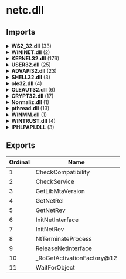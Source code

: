 # netc.dll

## Imports

<details><summary><b>WS2_32.dll</b> (33)</summary><p>

| Ordinal | Name |
| ------- | ---- |
| 5 |  |
| 9 |  |
| 16 |  |
| 116 |  |
| 115 |  |
| 93 | WSAWaitForMultipleEvents |
| 46 | WSAEventSelect |
| 111 |  |
| 23 |  |
| 21 |  |
| 19 |  |
| 17 |  |
| 7 |  |
| 6 |  |
| 10 |  |
| 18 |  |
| 57 |  |
| 52 |  |
| 20 |  |
| 15 |  |
| 12 |  |
| 11 |  |
| 4 |  |
| 3 |  |
| 2 |  |
| 112 |  |
| 8 |  |
| 58 | WSAIoctl |
| 1 |  |
| 149 | freeaddrinfo |
| 150 | getaddrinfo |
| 151 |  |
| 13 |  |

</p></details>
<details><summary><b>WININET.dll</b> (2)</summary><p>

| Ordinal | Name |
| ------- | ---- |
| 158 | InternetCrackUrlA |
| 160 | InternetCreateUrlA |

</p></details>
<details><summary><b>KERNEL32.dll</b> (176)</summary><p>

| Ordinal | Name |
| ------- | ---- |
| 1101 | QueryPerformanceCounter |
| 1102 | QueryPerformanceFrequency |
| 862 | InitializeCriticalSection |
| 305 | EnterCriticalSection |
| 957 | LeaveCriticalSection |
| 272 | DeleteCriticalSection |
| 1405 | Sleep |
| 540 | GetCurrentThreadId |
| 1044 | OpenThread |
| 773 | GetThreadTimes |
| 1037 | OpenProcess |
| 743 | GetSystemTime |
| 610 | GetLocalTime |
| 686 | GetProcAddress |
| 961 | LoadLibraryA |
| 813 | GlobalAlloc |
| 831 | GlobalUnlock |
| 824 | GlobalLock |
| 975 | LocalFree |
| 423 | FormatMessageW |
| 1000 | MoveFileExW |
| 1436 | Thread32First |
| 1437 | Thread32Next |
| 361 | FileTimeToLocalFileTime |
| 970 | LocalAlloc |
| 362 | FileTimeToSystemTime |
| 775 | GetTickCount |
| 1122 | RaiseException |
| 427 | FreeLibrary |
| 630 | GetModuleHandleExA |
| 265 | DecodePointer |
| 745 | GetSystemTimeAsFileTime |
| 616 | GetLogicalDrives |
| 1206 | RemoveDirectoryA |
| 964 | LoadLibraryW |
| 687 | GetProcessAffinityMask |
| 1341 | SetProcessAffinityMask |
| 1554 | WriteFile |
| 837 | HeapAlloc |
| 841 | HeapFree |
| 692 | GetProcessHeap |
| 572 | GetExitCodeProcess |
| 422 | FormatMessageA |
| 1534 | WideCharToMultiByte |
| 261 | DebugActiveProcessStop |
| 694 | GetProcessId |
| 195 | CreateFileA |
| 1314 | SetFilePointer |
| 134 | CloseHandle |
| 1484 | VirtualProtect |
| 416 | FlushInstructionCache |
| 535 | GetCurrentProcess |
| 1486 | VirtualQuery |
| 629 | GetModuleHandleA |
| 844 | HeapReAlloc |
| 340 | EnumSystemLocalesW |
| 786 | GetUserDefaultLCID |
| 909 | IsValidLocale |
| 1048 | OutputDebugStringA |
| 545 | GetDateFormatW |
| 722 | GetStdHandle |
| 1315 | SetFilePointerEx |
| 415 | FlushFileBuffers |
| 490 | GetConsoleCP |
| 1136 | ReadConsoleW |
| 508 | GetConsoleMode |
| 350 | ExitProcess |
| 1417 | SystemTimeToTzSpecificLocalTime |
| 1058 | PeekNamedPipe |
| 590 | GetFileType |
| 583 | GetFileInformationByHandle |
| 559 | GetDriveTypeW |
| 203 | CreateFileW |
| 782 | GetTimeZoneInformation |
| 631 | GetModuleHandleExW |
| 351 | ExitThread |
| 186 | CreateDirectoryW |
| 1300 | SetEnvironmentVariableW |
| 277 | DeleteFileW |
| 1235 | RtlUnwind |
| 1306 | SetFileAttributesA |
| 1139 | ReadFile |
| 622 | GetLongPathNameW |
| 601 | GetFullPathNameW |
| 578 | GetFileAttributesExW |
| 576 | GetFileAttributesA |
| 529 | GetCurrentDirectoryW |
| 1473 | VerSetConditionMask |
| 1330 | SetLastError |
| 196 | CreateFileMappingA |
| 1456 | UnmapViewOfFile |
| 990 | MapViewOfFile |
| 229 | CreateProcessW |
| 1420 | TerminateProcess |
| 188 | CreateEventA |
| 1463 | UnregisterWaitEx |
| 1091 | QueryDepthSList |
| 876 | InterlockedFlushSList |
| 879 | InterlockedPushEntrySList |
| 878 | InterlockedPopEntrySList |
| 1204 | ReleaseSemaphore |
| 299 | DuplicateHandle |
| 1481 | VirtualFree |
| 1478 | VirtualAlloc |
| 795 | GetVersionExW |
| 963 | LoadLibraryExW |
| 428 | FreeLibraryAndExitThread |
| 1462 | UnregisterWait |
| 1193 | RegisterWaitForSingleObject |
| 649 | GetNumaHighestNodeNumber |
| 215 | CreateMutexA |
| 1495 | WaitForSingleObject |
| 1200 | ReleaseMutex |
| 1302 | SetEvent |
| 609 | GetLastError |
| 1354 | SetStdHandle |
| 373 | FindClose |
| 379 | FindFirstFileExW |
| 282 | DeleteTimerQueueTimer |
| 120 | ChangeTimerQueueTimer |
| 396 | FindNextFileW |
| 907 | IsValidCodePage |
| 434 | GetACP |
| 663 | GetOEMCP |
| 470 | GetCommandLineA |
| 471 | GetCommandLineW |
| 567 | GetEnvironmentStringsW |
| 426 | FreeEnvironmentStringsW |
| 251 | CreateTimerQueueTimer |
| 617 | GetLogicalProcessorInformation |
| 769 | GetThreadPriority |
| 1374 | SetThreadPriority |
| 243 | CreateThread |
| 1403 | SignalObjectAndWait |
| 250 | CreateTimerQueue |
| 867 | InitializeSListHead |
| 536 | GetCurrentProcessId |
| 720 | GetStartupInfoW |
| 895 | IsDebuggerPresent |
| 902 | IsProcessorFeaturePresent |
| 1389 | SetUnhandledExceptionFilter |
| 1453 | UnhandledExceptionFilter |
| 1222 | ResetEvent |
| 449 | GetCPInfo |
| 727 | GetStringTypeW |
| 613 | GetLocaleInfoW |
| 945 | LCMapStringW |
| 155 | CompareStringW |
| 301 | EncodePointer |
| 632 | GetModuleHandleW |
| 1439 | TlsFree |
| 1441 | TlsSetValue |
| 1440 | TlsGetValue |
| 846 | HeapSize |
| 1553 | WriteConsoleW |
| 1296 | SetEndOfFile |
| 780 | GetTimeFormatW |
| 1438 | TlsAlloc |
| 191 | CreateEventW |
| 863 | InitializeCriticalSectionAndSpinCount |
| 1415 | SwitchToThread |
| 1447 | TryEnterCriticalSection |
| 588 | GetFileSizeEx |
| 1476 | VerifyVersionInfoA |
| 568 | GetEnvironmentVariableA |
| 1496 | WaitForSingleObjectEx |
| 999 | MoveFileExA |
| 1007 | MultiByteToWideChar |
| 735 | GetSystemDirectoryA |
| 1408 | SleepEx |
| 864 | InitializeCriticalSectionEx |
| 253 | CreateWaitableTimerA |
| 628 | GetModuleFileNameW |
| 1398 | SetWaitableTimer |
| 1363 | SetThreadAffinityMask |
| 539 | GetCurrentThread |

</p></details>
<details><summary><b>USER32.dll</b> (25)</summary><p>

| Ordinal | Name |
| ------- | ---- |
| 289 | GetAsyncKeyState |
| 663 | OpenClipboard |
| 79 | CloseClipboard |
| 795 | SetClipboardData |
| 232 | EmptyClipboard |
| 646 | MessageBoxW |
| 33 | CallWindowProcW |
| 483 | GetWindowLongA |
| 876 | SetWindowLongA |
| 877 | SetWindowLongW |
| 31 | CallNextHookEx |
| 452 | GetSystemMetrics |
| 639 | MessageBoxA |
| 498 | GetWindowTextW |
| 273 | FindWindowA |
| 266 | EnumWindows |
| 303 | GetClassNameW |
| 499 | GetWindowThreadProcessId |
| 387 | GetMessageA |
| 928 | TranslateMessage |
| 188 | DispatchMessageA |
| 676 | PeekMessageA |
| 680 | PostMessageA |
| 683 | PostThreadMessageA |
| 167 | DefWindowProcW |

</p></details>
<details><summary><b>ADVAPI32.dll</b> (23)</summary><p>

| Ordinal | Name |
| ------- | ---- |
| 612 | RegCreateKeyExW |
| 199 | CryptDestroyHash |
| 217 | CryptHashData |
| 196 | CryptCreateHash |
| 210 | CryptGenRandom |
| 213 | CryptGetHashParam |
| 220 | CryptReleaseContext |
| 193 | CryptAcquireContextA |
| 638 | RegFlushKey |
| 652 | RegOpenKeyExW |
| 32 | AllocateAndInitializeSid |
| 95 | CheckTokenMembership |
| 308 | FreeSid |
| 349 | GetSecurityDescriptorDacl |
| 399 | InitializeSecurityDescriptor |
| 744 | SetSecurityDescriptorDacl |
| 591 | QueryServiceObjectSecurity |
| 753 | SetServiceObjectSecurity |
| 727 | SetEntriesInAclA |
| 681 | RegSetValueExW |
| 73 | BuildExplicitAccessWithNameA |
| 130 | ConvertStringSidToSidA |
| 665 | RegQueryValueExW |

</p></details>
<details><summary><b>SHELL32.dll</b> (3)</summary><p>

| Ordinal | Name |
| ------- | ---- |
| 438 | ShellExecuteExW |
| 344 | SHGetFolderPathW |
| 435 | ShellExecuteA |

</p></details>
<details><summary><b>ole32.dll</b> (4)</summary><p>

| Ordinal | Name |
| ------- | ---- |
| 40 | CoCreateInstance |
| 95 | CoInitializeSecurity |
| 132 | CoSetProxyBlanket |
| 94 | CoInitializeEx |

</p></details>
<details><summary><b>OLEAUT32.dll</b> (6)</summary><p>

| Ordinal | Name |
| ------- | ---- |
| 6 |  |
| 12 |  |
| 9 |  |
| 150 |  |
| 2 |  |
| 7 |  |

</p></details>
<details><summary><b>CRYPT32.dll</b> (17)</summary><p>

| Ordinal | Name |
| ------- | ---- |
| 44 | CertEnumCertificatesInStore |
| 75 | CertGetNameStringW |
| 89 | CertOpenStore |
| 18 | CertCloseStore |
| 53 | CertFindCertificateInStore |
| 64 | CertFreeCertificateContext |
| 298 | PFXImportCertStore |
| 133 | CryptDecodeObjectEx |
| 4 | CertAddCertificateContextToStore |
| 74 | CertGetNameStringA |
| 200 | CryptQueryObject |
| 27 | CertCreateCertificateChainEngine |
| 62 | CertFreeCertificateChainEngine |
| 69 | CertGetCertificateChain |
| 61 | CertFreeCertificateChain |
| 227 | CryptStringToBinaryA |
| 55 | CertFindExtension |

</p></details>
<details><summary><b>Normaliz.dll</b> (1)</summary><p>

| Ordinal | Name |
| ------- | ---- |
| 0 | IdnToAscii |

</p></details>
<details><summary><b>pthread.dll</b> (13)</summary><p>

| Ordinal | Name |
| ------- | ---- |
| 36 | pthread_create |
| 53 | pthread_mutex_init |
| 52 | pthread_mutex_destroy |
| 84 | pthread_setcancelstate |
| 25 | pthread_cancel |
| 57 | pthread_mutex_unlock |
| 28 | pthread_cond_init |
| 27 | pthread_cond_destroy |
| 29 | pthread_cond_signal |
| 94 | pthread_testcancel |
| 31 | pthread_cond_wait |
| 30 | pthread_cond_timedwait |
| 54 | pthread_mutex_lock |

</p></details>
<details><summary><b>WINMM.dll</b> (1)</summary><p>

| Ordinal | Name |
| ------- | ---- |
| 148 | timeGetTime |

</p></details>
<details><summary><b>WINTRUST.dll</b> (4)</summary><p>

| Ordinal | Name |
| ------- | ---- |
| 101 | WTHelperGetProvCertFromChain |
| 103 | WTHelperGetProvSignerFromChain |
| 108 | WTHelperProvDataFromStateData |
| 143 | WinVerifyTrust |

</p></details>
<details><summary><b>IPHLPAPI.DLL</b> (3)</summary><p>

| Ordinal | Name |
| ------- | ---- |
| 64 | FreeMibTable |
| 106 | GetIpNetTable2 |
| 247 | SendARP |

</p></details>

## Exports


| Ordinal | Name |
| ------- | ---- |
| 1 | CheckCompatibility |
| 2 | CheckService |
| 3 | GetLibMtaVersion |
| 4 | GetNetRel |
| 5 | GetNetRev |
| 6 | InitNetInterface |
| 7 | InitNetRev |
| 8 | NtTerminateProcess |
| 9 | ReleaseNetInterface |
| 10 | _RoGetActivationFactory@12 |
| 11 | WaitForObject |

</p></details>
